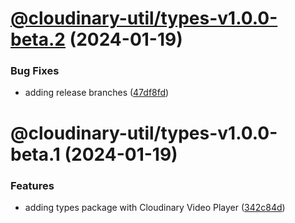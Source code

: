 # [@cloudinary-util/types-v1.0.0-beta.2](https://github.com/colbyfayock/cloudinary-util/compare/@cloudinary-util/types-v1.0.0-beta.1...@cloudinary-util/types-v1.0.0-beta.2) (2024-01-19)


### Bug Fixes

* adding release branches ([47df8fd](https://github.com/colbyfayock/cloudinary-util/commit/47df8fd1d3d4c07eff344b1b381d5e757a071289))

# @cloudinary-util/types-v1.0.0-beta.1 (2024-01-19)


### Features

* adding types package with Cloudinary Video Player ([342c84d](https://github.com/colbyfayock/cloudinary-util/commit/342c84d5bffa3e94a7f4d2242f33b2cca6f221ed))

